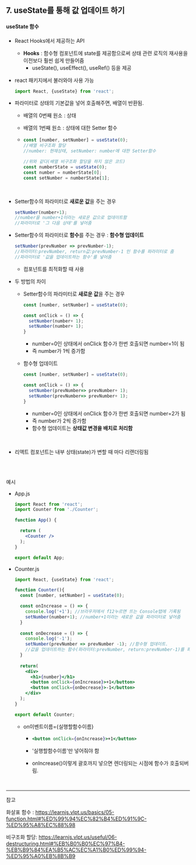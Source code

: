 ## 7. useState를 통해 값 업데이트 하기

#### useState 함수

- React Hooks에서 제공하는 API
  - **Hooks** : 함수형 컴포넌트에 state를 제공함으로써 상태 관련 로직의 재사용을 이전보다 훨씬 쉽게 만들어줌
    - useState(), useEffect(), useRef() 등을 제공

- react 패키지에서 불러와야 사용 가능

  ```jsx
  import React, {useState} from 'react';
  ```

- 파라미터로 상태의 기본값을 넣어 호출해주면, 배열이 반환됨.

  - 배열의 0번째 원소 : 상태

  - 배열의 1번째 원소 : 상태에 대한 Setter 함수

  - ```jsx
    const [number, setNumber] = useState(0);
    //배열 비구조화 할당
    //number: 현재상태, setNumber: number에 대한 Setter함수
    ```

    ```jsx
    //위와 같다(배열 비구조화 할당을 하지 않은 코드)
    const numberState = useState(0);
    const number = numberState[0];
    const setNumber = numberState[1];
    ```

<br>

- Setter함수의 파라미터로 **새로운 값**을 주는 경우

  ```jsx
  setNumber(number+1);
  //number을 number+1이라는 새로운 값으로 업데이트함
  //파라미터로 '그 다음 상태'를 넣어줌
  ```

- Setter함수의 파라미터로 **함수**를 주는 경우 : **함수형 업데이트**

  ```jsx
  setNumber(prevNumber => prevNumber-1);
  //파라미터:prevNumber, return값:prevNumber-1 인 함수를 파라미터로 줌
  //파라미터로 '값을 업데이트하는 함수'를 넣어줌
  ```

  - 컴포넌트를 최적화할 때 사용

- 두 방법의 차이

  - Setter함수의 파라미터로 **새로운 값**을 주는 경우

    ```jsx
    const [number, setNumber] = useState(0);
    
    const onClick = () => {
      setNumber(number+ 1);
      setNumber(number+ 1);
    }
    ```

    - number=0인 상태에서 onClick 함수가 한번 호출되면 number=1이 됨
    - 즉 number가 1씩 증가함

  - 함수형 업데이트

    ```jsx
    const [number, setNumber] = useState(0);
    
    const onClick = () => {
      setNumber(prevNumber=> prevNumber+ 1);
      setNumber(prevNumber=> prevNumber+ 1);
    }
    ```

    - number=0인 상태에서 onClick 함수가 한번 호출되면 number=2가 됨
    - 즉 number가 2씩 증가함
    - 함수형 업데이트는 **상태값 변경을 배치로 처리함**

<br>

- 리액트 컴포넌트는 내부 상태(state)가 변할 때 마다 리랜더링됨

<br><br>

예시

- App.js

  ```jsx
  import React from 'react';
  import Counter from './Counter';
  
  function App() {
  
    return (
      <Counter />
    );
  }
  
  export default App;
  ```

- Counter.js

  ```jsx
  import React, {useState} from 'react';
  
  function Counter(){
    const [number, setNumber] = useState(0);
  
    const onIncrease = () => {
      console.log('+1'); //브라우저에서 f12누르면 뜨는 Console탭에 기록됨
      setNumber(number+1); //number+1이라는 새로운 값을 파라미터로 넣어줌
    }
    
    const onDecrease = () => {
      console.log('-1');
      setNumber(prevNumber => prevNumber -1); //함수형 업데이트. 
      //값을 업데이트하는 함수(파라미터:prevNumber, return:prevNumber-1)를 파라미터로 넣음
    }
    
    return(
      <div>
        <h1>{number}</h1>
        <button onClick={onIncrease}>+1</button>
        <button onClick={onDecrease}>-1</button>
      </div>
    );
  }
  
  export default Counter;
  ```

  - on이벤트이름={실행할함수이름}

    - ```jsx
      <button onClick={onIncrease}>+1</button>
      ```

    - '실행할함수이름'만 넣어줘야 함

    - onIncrease()이렇게 괄호까지 넣으면 렌더링되는 시점에 함수가 호출되버림.

<br>

---

참고

화살표 함수 : https://learnjs.vlpt.us/basics/05-function.html#%ED%99%94%EC%82%B4%ED%91%9C-%ED%95%A8%EC%88%98

비구조화 할당: https://learnjs.vlpt.us/useful/06-destructuring.html#%EB%B0%B0%EC%97%B4-%EB%B9%84%EA%B5%AC%EC%A1%B0%ED%99%94-%ED%95%A0%EB%8B%B9